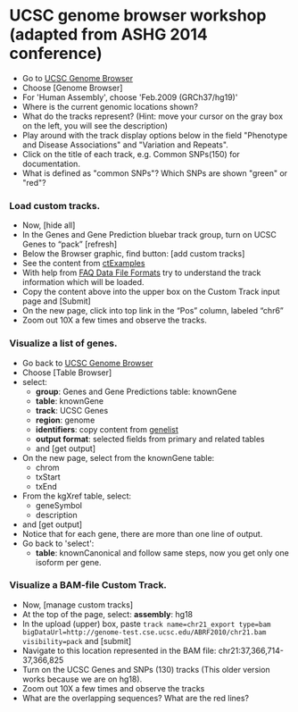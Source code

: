 # UCSC genome browser workshop (adapted from ASHG 2014 conference)

* Go to [UCSC Genome Browser](http://genome-euro.ucsc.edu/)
* Choose [Genome Browser]
* For 'Human Assembly', choose 'Feb.2009 (GRCh37/hg19)'
* Where is the current genomic locations shown?
* What do the tracks represent? (Hint: move your cursor on the gray box on the left, you will see the description)
* Play around with the track display options below in the field "Phenotype and Disease Associations" and "Variation and Repeats". 
* Click on the title of each track, e.g. Common SNPs(150) for documentation.
* What is defined as "common SNPs"? Which SNPs are shown "green" or "red"?

### Load custom tracks.
* Now, [hide all]
* In the Genes and Gene Prediction bluebar track group, turn on UCSC Genes to “pack”
[refresh]
* Below the Browser graphic, find button: [add custom tracks]
* See the content from [ctExamples](https://genome-euro.ucsc.edu/training/ashg2014/ctExamples.txt) 
* With help from [FAQ Data File Formats](http://genome.ucsc.edu/FAQ/FAQformat.html) try to understand the track information which will be loaded.
* Copy the content above into the upper box on the Custom Track input page and [Submit]
* On the new page, click into top link in the “Pos” column, labeled “chr6”
* Zoom out 10X a few times and observe the tracks.

### Visualize a list of genes.
* Go back to [UCSC Genome Browser](http://genome-euro.ucsc.edu/)
* Choose [Table Browser]
* select:
    * __group__: Genes and Gene Predictions table: knownGene
    * __table__: knownGene
    * __track__: UCSC Genes
    * __region__: genome
    * __identifiers__: copy content from [genelist](https://genome-euro.ucsc.edu/training/ashg2014/genelist)
    * __output format__: selected fields from primary and related tables
    * and [get output]
* On the new page, select from the knownGene table:
    * chrom
    * txStart
    * txEnd
* From the kgXref table, select:
    * geneSymbol
    * description
* and [get output]
* Notice that for each gene, there are more than one line of output.
* Go back to 'select':
	* __table__: knownCanonical
	and follow same steps, now you get only one isoform per gene.


### Visualize a BAM-file Custom Track.
* Now, [manage custom tracks]
* At the top of the page, select: __assembly__: hg18
* In the upload (upper) box, paste `track name=chr21_export type=bam bigDataUrl=http://genome-test.cse.ucsc.edu/ABRF2010/chr21.bam visibility=pack` and [submit]
* Navigate to this location represented in the BAM file: chr21:37,366,714-37,366,825
* Turn on the UCSC Genes and SNPs (130) tracks (This older version works because we are on hg18).
* Zoom out 10X a few times and observe the tracks
* What are the overlapping sequences? What are the red lines?
